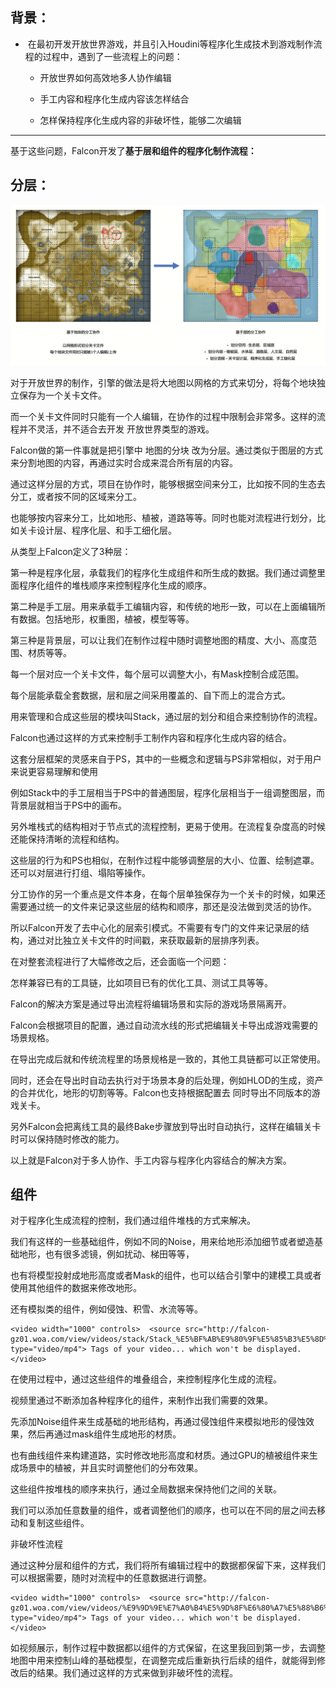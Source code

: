 背景：
---

*    在最初开发开放世界游戏，并且引入Houdini等程序化生成技术到游戏制作流程的过程中，遇到了一些流程上的问题：
    
    *   开放世界如何高效地多人协作编辑
        
    *   手工内容和程序化生成内容该怎样结合
        
    *   怎样保持程序化生成内容的非破坏性，能够二次编辑
        

* * *

基于这些问题，Falcon开发了**基于层和组件的程序化制作流程：** 

**分层：** 
--------

![Pasted image 20240108142846](https://raw.githubusercontent.com/wanlilu/imgBed/main/Pasted%20image%2020240108142846.png)

对于开放世界的制作，引擎的做法是将大地图以网格的方式来切分，将每个地块独立保存为一个关卡文件。

而一个关卡文件同时只能有一个人编辑，在协作的过程中限制会非常多。这样的流程并不灵活，并不适合去开发 开放世界类型的游戏。

Falcon做的第一件事就是把引擎中 地图的分块 改为分层。通过类似于图层的方式来分割地图的内容，再通过实时合成来混合所有层的内容。

通过这样分层的方式，项目在协作时，能够根据空间来分工，比如按不同的生态去分工，或者按不同的区域来分工。

也能够按内容来分工，比如地形、植被，道路等等。同时也能对流程进行划分，比如关卡设计层、程序化层、和手工细化层。

从类型上Falcon定义了3种层：

第一种是程序化层，承载我们的程序化生成组件和所生成的数据。我们通过调整里面程序化组件的堆栈顺序来控制程序化生成的顺序。

第二种是手工层。用来承载手工编辑内容，和传统的地形一致，可以在上面编辑所有数据。包括地形，权重图，植被，模型等等。

第三种是背景层，可以让我们在制作过程中随时调整地图的精度、大小、高度范围、材质等等。

每一个层对应一个关卡文件，每个层可以调整大小，有Mask控制合成范围。

每个层能承载全套数据，层和层之间采用覆盖的、自下而上的混合方式。

用来管理和合成这些层的模块叫Stack，通过层的划分和组合来控制协作的流程。

Falcon也通过这样的方式来控制手工制作内容和程序化生成内容的结合。

这套分层框架的灵感来自于PS，其中的一些概念和逻辑与PS非常相似，对于用户来说更容易理解和使用

例如Stack中的手工层相当于PS中的普通图层，程序化层相当于一组调整图层，而背景层就相当于PS中的画布。

另外堆栈式的结构相对于节点式的流程控制，更易于使用。在流程复杂度高的时候还能保持清晰的流程和结构。

这些层的行为和PS也相似，在制作过程中能够调整层的大小、位置、绘制遮罩。还可以对层进行打组、塌陷等操作。

分工协作的另一个重点是文件本身，在每个层单独保存为一个关卡的时候，如果还需要通过统一的文件来记录这些层的结构和顺序，那还是没法做到灵活的协作。

所以Falcon开发了去中心化的层索引模式。不需要有专门的文件来记录层的结构，通过对比独立关卡文件的时间戳，来获取最新的层排序列表。

在对整套流程进行了大幅修改之后，还会面临一个问题：

怎样兼容已有的工具链，比如项目已有的优化工具、测试工具等等。

Falcon的解决方案是通过导出流程将编辑场景和实际的游戏场景隔离开。

Falcon会根据项目的配置，通过自动流水线的形式把编辑关卡导出成游戏需要的场景规格。

在导出完成后就和传统流程里的场景规格是一致的，其他工具链都可以正常使用。

同时，还会在导出时自动去执行对于场景本身的后处理，例如HLOD的生成，资产的合并优化，地形的切割等等。Falcon也支持根据配置去 同时导出不同版本的游戏关卡。

另外Falcon会把离线工具的最终Bake步骤放到导出时自动执行，这样在编辑关卡时可以保持随时修改的能力。

以上就是Falcon对于多人协作、手工内容与程序化内容结合的解决方案。

组件
--

对于程序化生成流程的控制，我们通过组件堆栈的方式来解决。

我们有这样的一些基础组件，例如不同的Noise，用来给地形添加细节或者塑造基础地形，也有很多滤镜，例如扰动、梯田等等，

也有将模型投射成地形高度或者Mask的组件，也可以结合引擎中的建模工具或者使用其他组件的数据来修改地形。

还有模拟类的组件，例如侵蚀、积雪、水流等等。

```
<video width="1000" controls>  <source src="http://falcon-gz01.woa.com/view/videos/stack/Stack_%E5%BF%AB%E9%80%9F%E5%85%B3%E5%8D%A1%E7%94%9F%E6%88%90.mp4" type="video/mp4"> Tags of your video... which won't be displayed. </video> 
```

在使用过程中，通过这些组件的堆叠组合，来控制程序化生成的流程。

视频里通过不断添加各种程序化的组件，来制作出我们需要的效果。

先添加Noise组件来生成基础的地形结构，再通过侵蚀组件来模拟地形的侵蚀效果，然后再通过mask组件生成地形的材质。

也有曲线组件来构建道路，实时修改地形高度和材质。通过GPU的植被组件来生成场景中的植被，并且实时调整他们的分布效果。

这些组件按堆栈的顺序来执行，通过全局数据来保持他们之间的关联。

我们可以添加任意数量的组件，或者调整他们的顺序，也可以在不同的层之间去移动和复制这些组件。

非破坏性流程

通过这种分层和组件的方式，我们将所有编辑过程中的数据都保留下来，这样我们可以根据需要，随时对流程中的任意数据进行调整。

```
<video width="1000" controls>  <source src="http://falcon-gz01.woa.com/view/videos/%E9%9D%9E%E7%A0%B4%E5%9D%8F%E6%80%A7%E5%88%B6%E4%BD%9C%E6%B5%81%E7%A8%8B.mp4" type="video/mp4"> Tags of your video... which won't be displayed. </video>
```

如视频展示，制作过程中数据都以组件的方式保留，在这里我回到第一步，去调整地图中用来控制山峰的基础模型，在调整完成后重新执行后续的组件，就能得到修改后的结果。我们通过这样的方式来做到非破坏性的流程。
